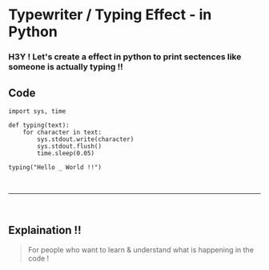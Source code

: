 # Typewriter / Typing Effect - in Python

### H3Y ! Let's create a effect in python to print sectences like someone is actually typing !!

## Code 

```
import sys, time

def typing(text):
	for character in text:
		sys.stdout.write(character)
		sys.stdout.flush()
		time.sleep(0.05)

typing("Hello _ World !!")
```

<br> 

---

<br> 

## Explaination !!
> For people who want to learn & understand what is happening in the code !
